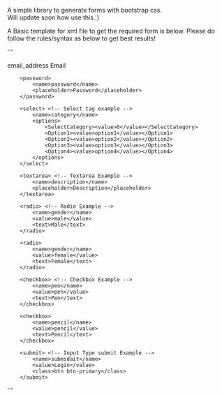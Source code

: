 A simple library to generate forms with bootstrap css.</br>
Will update soon how use this :)

A Basic template for xml file to get the required form is below.
Please do follow the rules/syntax as below to get best results!

'''
<?xml version="1.0" encoding="UTF-8"?>
<form>
		<email><!-- Input Tag Example -->
			<name>email_address</name>
			<placeholder>Email</placeholder>
		</email>

		<password>
			<name>password</name>
			<placeholder>Password</placeholder>
		</password>

		<select> <!-- Select tag example -->
			<name>category</name>
			<options>
				<SelectCategory><value>0</value></SelectCategory>
				<Option1><value>option1</value></Option1>
				<Option2><value>option2</value></Option2>
				<Option3><value>option3</value></Option3>
				<Option4><value>option4</value></Option4>
			</options>
		</select>

		<textarea> <!-- Textarea Example -->
			<name>description</name>
			<placeholder>Description</placeholder>
		</textarea>

		<radio> <!-- Radio Example -->
			<name>gender</name>
			<value>male</value>
			<text>Male</text>
		</radio>

		<radio>
			<name>gender</name>
			<value>female</value>
			<text>Female</text>
		</radio>

		<checkbox> <!-- Checkbox Example -->
			<name>pen</name>
			<value>pen</value>
			<text>Pen</text>
		</checkbox>

		<checkbox>
			<name>pencil</name>
			<value>pencil</value>
			<text>Pencil</text>
		</checkbox>

		<submit> <!-- Input Type submit Example -->
			<name>submsdait</name>
			<value>Login</value>
			<class>btn btn-primary</class>
		</submit>
</form>
'''
